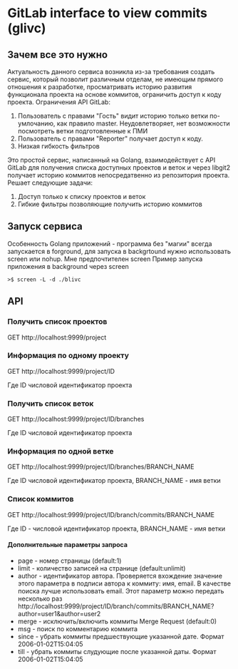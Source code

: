 # GitLab interface to view commits (glivc)

## Зачем все это нужно

Актуальность данного сервиса возникла из-за требования создать сервис, который позволит различным отделам, не имеющим прямого отношения к разработке, просматривать историю развития функционала проекта на основе коммитов, ограничить доступ к коду проекта. 
Ограничения API GitLab:
1. Пользователь с правами "Гость" видит историю только ветки по-умлочанию, как правило master. Неудовлетворяет, нет возможности посмотреть ветки подготовленные к ПМИ
2. Пользователь с правами "Reporter" получает доступ к коду.
3. Низкая гибкость фильтров

Это простой сервис, написанный на Golang, взаимодействует с API GitLab для получения списка доступных проектов и веток и через libgit2 получает историю коммитов непосредатвенно из репозитория проекта. Решает следующие задачи:
1. Доступ только к списку проектов и веток
2. Гибкие фильтры позволяющие получить историю коммитов

## Запуск сервиса

Особенность Golang приложений - программа без "магии" всегда запускается в forground, для запуска в backgrtound нужно использовать screen или nohup. Мне предпочтителен screen
Пример запуска приложения в background через screen

```
>$ screen -L -d ./blivc
```

## API

### Получить список проектов

GET http://localhost:9999/project

### Информация по одному проекту

GET http://localhost:9999/project/ID

Где ID числовой идентификатор проекта

### Получить список веток

GET http://localhost:9999/project/ID/branches

Где ID числовой идентификатор проекта

### Информация по одной ветке

GET http://localhost:9999/project/ID/branches/BRANCH_NAME

Где ID числовой идентификатор проекта, BRANCH_NAME - имя ветки

### Список коммитов

GET http://localhost:9999/project/ID/branch/commits/BRANCH_NAME

Где ID - числовой идентификатор проекта, BRANCH_NAME - имя ветки

#### Дополнительные параметры запроса

- page - номер страницы (default:1)
- limit - количество записей на странице (default:unlimit)
- author - идентификатор автора. Проверяется вхождение значение этого параметра в подписи автора к коммиту: имя, email. В качестве поиска лучше использовать email. Этот параметр можно передать несколько раз http://localhost:9999/project/ID/branch/commits/BRANCH_NAME?author=user1&author=user2
- merge - исключить/включить коммиты Merge Request (default:0)
- msg - поиск по комментарию коммита
- since - убрать коммиты предшествующие указанной дате. Формат 2006-01-02T15:04:05
- till - убрать коммиты слудующие после указанной даты. Формат 2006-01-02T15:04:05
